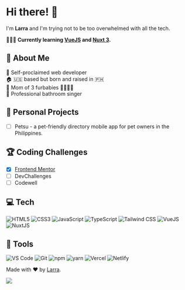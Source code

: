 # Hi there! 👋
I'm <b>Larra</b> and I'm trying not to be too overwhelmed with all the tech.

👩🏻‍💻 <b>Currently learning [VueJS][vue] and [Nuxt 3][nuxt3].</b>

## 🎀 About Me
👑 Self-proclaimed web developer  
🏠 :us: based but born and raised in :philippines:  
🐾 Mom of 3 furbabies 🐻‍❄️🐻🧸  
🎤 Professional bathroom singer

## 💖 Personal Projects
- [ ] Petsu - a pet-friendly directory mobile app for pet owners in the Philippines.

## 🏆 Coding Challenges
- [x] [Frontend Mentor](https://github.com/larrasu/frontend-mentor)
- [ ] DevChallenges
- [ ] Codewell

## 💻 Tech
![HTML5](https://img.shields.io/badge/%20-html5-orange?logo=css3&style=for-the-badge&color=E34F26&logoColor=ffffff) 
![CSS3](https://img.shields.io/badge/%20-css3-blue?logo=html5&style=for-the-badge&color=1572B6&logoColor=ffffff) 
![JavaScript](https://img.shields.io/badge/%20-javascript-yellow?logo=javascript&style=for-the-badge&color=F7DF1E&logoColor=000000) 
![TypeScript](https://img.shields.io/badge/%20-typescript-blue?logo=typescript&style=for-the-badge&color=3178C6&logoColor=ffffff) 
![Tailwind CSS](https://img.shields.io/badge/%20-tailwindcss-blue?logo=tailwindcss&style=for-the-badge&color=06B6D4&logoColor=ffffff) 
![VueJS](https://img.shields.io/badge/%20-vue.js-green?logo=vue.js&style=for-the-badge&color=4FC08D&logoColor=ffffff) 
![NuxtJS](https://img.shields.io/badge/%20-nuxt.js-green?logo=nuxt.js&style=for-the-badge&color=00DC82&logoColor=ffffff) 

## 🔧 Tools
![VS Code](https://img.shields.io/badge/%20-vscode-blue?logo=visualstudiocode&style=for-the-badge&color=007ACC&logoColor=ffffff) 
![Git](https://img.shields.io/badge/%20-git-red?logo=git&style=for-the-badge&color=F05032&logoColor=ffffff) 
![npm](https://img.shields.io/badge/%20-npm-red?logo=npm&style=for-the-badge&color=CB3837&logoColor=ffffff) 
![yarn](https://img.shields.io/badge/%20-yarn-blue?logo=yarn&style=for-the-badge&color=2C8EBB&logoColor=ffffff) 
![Vercel](https://img.shields.io/badge/%20-vercel-green?logo=vercel&style=for-the-badge&color=000000&logoColor=ffffff) 
![Netlify](https://img.shields.io/badge/%20-netlify-green?logo=netlify&style=for-the-badge&color=00C7B7&logoColor=ffffff) 

Made with ❤️ by [Larra](https://github.com/larrasu/).

![](https://komarev.com/ghpvc/?username=larrasu&color=f472b6&style=for-the-badge)

[vue]: https://v3.vuejs.org/
[nuxt3]: https://v3.nuxtjs.org/
